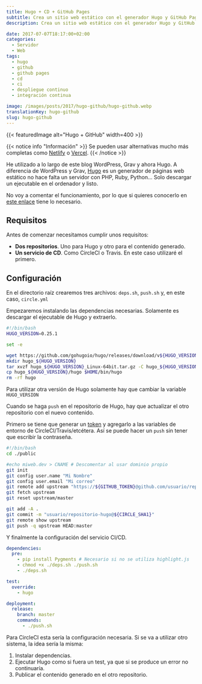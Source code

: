 ```yaml
---
title: Hugo + CD + GitHub Pages
subtitle: Crea un sitio web estático con el generador Hugo y GitHub Pages
description: Crea un sitio web estático con el generador Hugo y GitHub Pages.

date: 2017-07-07T18:17:00+02:00
categories:
  - Servidor
  - Web
tags:
  - hugo
  - github
  - github pages
  - cd
  - ci
  - despliegue continuo
  - integración continua

image: /images/posts/2017/hugo-github/hugo-github.webp
translationKey: hugo-github
slug: hugo-github
---
```

{{< featuredImage alt="Hugo + GitHub" width=400 >}}

{{< notice info "Información" >}}
Se pueden usar alternativas mucho más completas como [Netlify](https://www.netlify.com/) o [Vercel](https://vercel.com/).
{{< /notice >}}

He utilizado a lo largo de este blog WordPress, Grav y ahora Hugo. A diferencia de WordPress y Grav, [Hugo](https://gohugo.io) es un generador de páginas web estático no hace falta un servidor con PHP, Ruby, Python... Solo descargar un ejecutable en el ordenador y listo.

<!--more-->

No voy a comentar el funcionamiento, por lo que si quieres conocerlo en [este enlace](https://gohugo.io/overview/quickstart/) tiene lo necesario.

## Requisitos

Antes de comenzar necesitamos cumplir unos requisitos:

* **Dos repositorios**. Uno para Hugo y otro para el contenido generado.
* **Un servicio de CD**. Como CircleCI o Travis. En este caso utilizaré el primero.

## Configuración

En el directorio raíz crearemos tres archivos: `deps.sh`, `push.sh` y, en este caso, `circle.yml`

Empezaremos instalando las dependencias necesarias. Solamente es descargar el ejecutable de Hugo y extraerlo.

```bash:deps.sh
#!/bin/bash
HUGO_VERSION=0.25.1

set -e

wget https://github.com/gohugoio/hugo/releases/download/v${HUGO_VERSION}/hugo_${HUGO_VERSION}_Linux-64bit.tar.gz
mkdir hugo_${HUGO_VERSION}
tar xvzf hugo_${HUGO_VERSION}_Linux-64bit.tar.gz -C hugo_${HUGO_VERSION}
cp hugo_${HUGO_VERSION}/hugo $HOME/bin/hugo
rm -rf hugo
```

Para utilizar otra versión de Hugo solamente hay que cambiar la variable `HUGO_VERSION`

Cuando se haga `push` en el repositorio de Hugo, hay que actualizar el otro repositorio con el nuevo contenido.

Primero se tiene que generar un [token](https://github.com/settings/tokens) y agregarlo a las variables de entorno de CircleCI/Travis/etcétera. Así se puede hacer un `push` sin tener que escribir la contraseña.

```bash:push.sh
#!/bin/bash
cd ./public

#echo miweb.dev > CNAME # Descomentar al usar dominio propio
git init
git config user.name "Mi Nombre"
git config user.email "Mi correo"
git remote add upstream "https://${GITHUB_TOKEN}@github.com/usuario/repositorio.git"
git fetch upstream
git reset upstream/master

git add -A .
git commit -m "usuario/repositorio-hugo@${CIRCLE_SHA1}"
git remote show upstream
git push -q upstream HEAD:master
```
Y finalmente la configuración del servicio CI/CD.

```yaml:circle.yml
dependencies:
  pre:
    - pip install Pygments # Necesario si no se utiliza highlight.js
    - chmod +x ./deps.sh ./push.sh
    - ./deps.sh

test:
  override:
    - hugo

deployment:
  release:
    branch: master
    commands:
      - ./push.sh
```

Para CircleCI esta sería la configuración necesaria. Si se va a utilizar otro sistema, la idea sería la misma:

1. Instalar dependencias.
2. Ejecutar Hugo como si fuera un test, ya que si se produce un error no continuaría.
3. Publicar el contenido generado en el otro repositorio.
